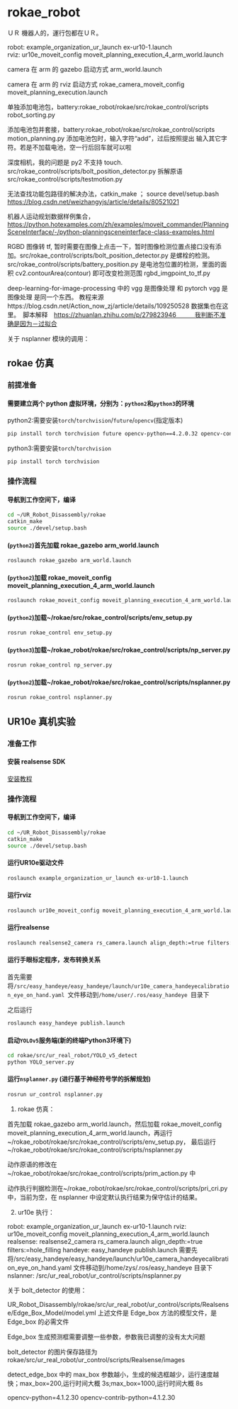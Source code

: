 # rokae_robot

ＵＲ 機器人的，運行包都在ＵＲ。

robot: example_organization_ur_launch ex-ur10-1.launch  
rviz: ur10e_moveit_config moveit_planning_execution_4_arm_world.launch

camera 在 arm 的 gazebo 启动方式
arm_world.launch

camera 在 arm 的 rviz 启动方式
rokae_camera_moveit_config moveit_planning_execution.launch

单独添加电池包，battery:rokae_robot/rokae/src/rokae_control/scripts
robot_sorting.py

添加电池包并套接，battery:rokae_robot/rokae/src/rokae_control/scripts
motion_planning.py 添加电池包时，输入字符“add”，过后按照提出 输入其它字符。若是不加载电池，空一行后回车就可以啦

深度相机，我的问题是 py2 不支持 touch.
src/rokae_control/scripts/bolt_position_detector.py
拆解原语
src/rokae_control/scripts/testmotion.py

无法查找功能包路径的解决办法，catkin_make ； source devel/setup.bash
https://blog.csdn.net/weizhangyjs/article/details/80521021

机器人运动规划数据样例集合，
https://python.hotexamples.com/zh/examples/moveit_commander/PlanningSceneInterface/-/python-planningsceneinterface-class-examples.html

RGBD 图像转 tf, 暂时需要在图像上点击一下，暂时图像检测位置点接口没有添加。src/rokae_control/scripts/bolt_position_detector.py 是螺栓的检测。src/rokae_control/scripts/battery_position.py 是电池包位置的检测，里面的面积 cv2.contourArea(contour) 即可改变检测范围
rgbd_imgpoint_to_tf.py

deep-learning-for-image-processing 中的 vgg 是图像处理 和 pytorch vgg 是图像处理 是同一个东西。 教程来源https://blog.csdn.net/Action_now_zj/article/details/109250528 数据集也在这里。　脚本解释　https://zhuanlan.zhihu.com/p/279823946　　　我判断不准确是因为－过拟合

关于 nsplanner 模块的调用：

## rokae 仿真

### 前提准备

#### 需要建立两个 python 虚拟环境，分别为：`python2`和`python3`的环境

python2:需要安装`torch`/`torchvision`/`future`/`opencv`(指定版本)

```bash
pip install torch torchvision future opencv-python==4.2.0.32 opencv-contrib-python=4.2.0.32
```

python3:需要安装`torch`/`torchvision`

```bash
pip install torch torchvision
```

### 操作流程

#### 导航到工作空间下，编译

```bash
cd ~/UR_Robot_Disassembly/rokae
catkin_make
source ./devel/setup.bash
```

#### (`python2`)首先加载 rokae_gazebo arm_world.launch

```bash
roslaunch rokae_gazebo arm_world.launch
```

#### (`python2`)加载 rokae_moveit_config moveit_planning_execution_4_arm_world.launch

```bash
roslaunch rokae_moveit_config moveit_planning_execution_4_arm_world.launch
```

#### (`python2`)加载~/rokae/src/rokae_control/scripts/env_setup.py

```bash
rosrun rokae_control env_setup.py
```

#### (`python3`)加载~/rokae_robot/rokae/src/rokae_control/scripts/np_server.py

```bash
rosrun rokae_control np_server.py
```

#### (`python2`)加载~/rokae_robot/rokae/src/rokae_control/scripts/nsplanner.py

```bash
rosrun rokae_control nsplanner.py
```

## UR10e 真机实验

### 准备工作

#### 安装 realsense SDK

[安装教程](https://github.com/IntelRealSense/librealsense/blob/master/doc/distribution_linux.md#installing-the-packages)

### 操作流程

#### 导航到工作空间下，编译

```bash
cd ~/UR_Robot_Disassembly/rokae
catkin_make
source ./devel/setup.bash
```

#### 运行UR10e驱动文件

```bash
roslaunch example_organization_ur_launch ex-ur10-1.launch
```

#### 运行rviz

```bash
roslaunch ur10e_moveit_config moveit_planning_execution_4_arm_world.launch
```

#### 运行realsense

```bash
roslaunch realsense2_camera rs_camera.launch align_depth:=true filters:=hole_filling
```

#### 运行手眼标定程序，发布转换关系

首先需要将`/src/easy_handeye/easy_handeye/launch/ur10e_camera_handeyecalibration_eye_on_hand.yaml `文件移动到`/home/user/.ros/easy_handeye `目录下

之后运行

```bash
roslaunch easy_handeye publish.launch
```

#### 启动`YOLOv5`服务端(新的终端Python3环境下)

```bash
cd rokae/src/ur_real_robot/YOLO_v5_detect
python YOLO_server.py
```

#### 运行`nsplanner.py` (进行基于神经符号学的拆解规划)

```bash
rosrun ur_control nsplanner.py
```



1. rokae 仿真：

首先加载 rokae_gazebo arm_world.launch，然后加载 rokae_moveit_config moveit_planning_execution_4_arm_world.launch，再运行~/rokae_robot/rokae/src/rokae_control/scripts/env_setup.py，
最后运行~/rokae_robot/rokae/src/rokae_control/scripts/nsplanner.py

动作原语的修改在~/rokae_robot/rokae/src/rokae_control/scripts/prim_action.py 中

动作执行判据检测在~/rokae_robot/rokae/src/rokae_control/scripts/pri_cri.py 中，当前为空，在 nsplanner 中设定默认执行结果为保守估计的结果。

2. ur10e 执行：

robot: example_organization_ur_launch ex-ur10-1.launch
rviz: ur10e_moveit_config moveit_planning_execution_4_arm_world.launch
realsense: realsense2_camera rs_camera.launch align_depth:=true filters:=hole_filling
handeye: easy_handeye publish.launch 需要先将/src/easy_handeye/easy_handeye/launch/ur10e_camera_handeyecalibration_eye_on_hand.yaml 文件移动到/home/zys/.ros/easy_handeye 目录下
nslanner: /src/ur_real_robot/ur_control/scripts/nsplanner.py

关于 bolt_detector 的使用：

UR_Robot_Disassembly/rokae/src/ur_real_robot/ur_control/scripts/Realsense/Edge_Box_Model/model.yml
上述文件是 Edge_box 方法的模型文件，是 Edge_box 的必需文件

Edge_box 生成预测框需要调整一些参数，参数我已调整的没有太大问题

bolt_detector 的图片保存路径为 rokae/src/ur_real_robot/ur_control/scripts/Realsense/images

detect_edge_box 中的 max_box 参数越小，生成的候选框越少，运行速度越快；max_box=200,运行时间大概 3s;max_box=1000,运行时间大概 8s

opencv-python=4.1.2.30 opencv-contrib-python=4.1.2.30
